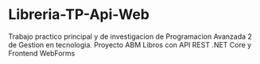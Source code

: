 # Libreria-TP-Api-Web
Trabajo practico principal y de investigacion de Programacion Avanzada 2 de Gestion en tecnologia. Proyecto ABM Libros con API REST .NET Core y Frontend WebForms
